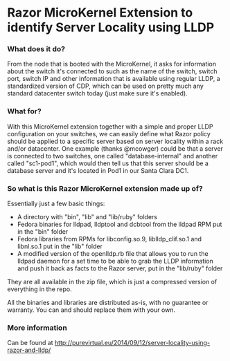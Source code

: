 Razor MicroKernel Extension to identify Server Locality using LLDP
========

### What does it do?

From the node that is booted with the MicroKernel, it asks for information about the switch it's connected to such as the name of the switch, switch port, switch IP and other information that is available using regular LLDP, a standardized version of CDP, which can be used on pretty much any standard datacenter switch today (just make sure it's enabled).

### What for?

With this MicroKernel extension together with a simple and proper LLDP configuration on your switches, we can easily define what Razor policy should be applied to a specific server based on server locality within a rack and/or datacenter. One example (thanks @mcowger) could be that a server is connected to two switches, one called "database-internal" and another called "sc1-pod1", which would then tell us that this server should be a database server and it's located in Pod1 in our Santa Clara DC1.

### So what is this Razor MicroKernel extension made up of?

Essentially just a few basic things:

 - A directory with "bin", "lib" and "lib/ruby" folders
 - Fedora binaries for lldpad, lldptool and dcbtool from the lldpad RPM put in the "bin" folder
 - Fedora libraries from RPMs for libconfig.so.9, liblldp_clif.so.1 and libnl.so.1 put in the "lib" folder
 - A modified version of the openlldp.rb file that allows you to run the lldpad daemon for a set time to be able to grab the LLDP information and push it back as facts to the Razor server, put in the "lib/ruby" folder

They are all available in the zip file, which is just a compressed version of everything in the repo.

All the binaries and libraries are distributed as-is, with no guarantee or warranty. You can and should replace them with your own.


### More information

Can be found at http://purevirtual.eu/2014/09/12/server-locality-using-razor-and-lldp/
